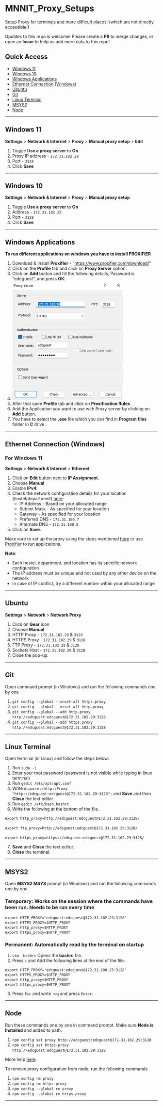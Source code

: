 # MNNIT_Proxy_Setups
Setup Proxy for terminals and more difficult places! (which are not directly accessible!)

Updates to this repo is welcome! Please create a **PR** to merge changes, or open an **Issue** to help us add more data to this repo!


## Quick Access
  - [Windows 11](#windows-11)
  - [Windows 10](#windows-10)
  - [Windows Applications](#windows-applications)
  - [Ethernet Connection (Windows)](#ethernet-connection-windows)
  - [Ubuntu](#ubuntu)
  - [Git](#git)
  - [Linux Terminal](#linux-terminal)
  - [MSYS2](#msys2)
  - [Node](#node)

<hr>

## Windows 11
**Settings** > **Network & Internet** > **Proxy** > **Manual proxy setup** > **Edit**

1. Toggle **Use a proxy server** to **On**
2. Proxy IP address - ```172.31.102.29```
3. Port - ```3128```
4. Click **Save**

<hr>

## Windows 10
**Settings** > **Network & Internet** > **Proxy** > **Manual proxy setup**

1. Toggle **Use a proxy server** to **On**
2. Address - ```172.31.102.29```
3. Port - ```3128```
4. Click **Save**

<hr>

## Windows Applications
**To run different applications on windows you have to install PROXIFIER**

1. Download & Install **Proxifier** - "https://www.proxifier.com/download/"
2. Click on the **Profile** tab and click on **Proxy Server** option.
3. Click on **Add** button and fill the following details, Password is "edcguest", and press **OK**:
4. ![Proxy detail image here](content/proxy_details.png)
5. After that open **Profile** tab and click on **Proxification Rules** .
6. Add the Application you want to use with Proxy server by clicking on **Add** button.
7. You have to select the **.exe** file which you can find in **Program files** folder in **C** drive .

<hr>

## Ethernet Connection (Windows)
### For Windows 11
**Settings** > **Network & Internet** > **Ethernet**

1. Click on **Edit** button next to **IP Assignment**.
2. Choose **Manual**.
3. Enable **IPv4**.
4. Check the network configuration details for your location (hostel/department) [here](https://mnnit.ac.in/computercentre/index.php/ip-address-scheme):
    - IP Address - Based on your allocated range
    - Subnet Mask - As specified for your location
    - Gateway - As specified for your location
    - Preferred DNS - `172.31.100.7`
    - Alternate DNS - `172.31.100.8`
5. Click on **Save**.

Make sure to set up the proxy using the steps mentioned [here](#windows-11) or use [Proxifier](#windows-applications) to run applications. 

**Note**: 
- Each hostel, department, and location has its specific network configuration
- The IP address must be unique and not used by any other device on the network
- In case of IP conflict, try a different number within your allocated range

<hr>

## Ubuntu
**Settings** > **Network** > **Network Proxy**

1. Click on **Gear** icon
2. Choose **Manual**
3. HTTP Proxy - ```172.31.102.29``` & ```3128```
4. HTTPS Proxy - ```172.31.102.29``` & ```3128```
5. FTP Proxy - ```172.31.102.29``` & ```3128```
6. Sockets Host - ```172.31.102.29``` & ```3128```
7. Close the pop-up.

<hr>

## Git
Open command prompt (in Windows) and run the following commands one by one

1. ```git config --global --unset-all https.proxy```
2. ```git config --global --unset-all http.proxy```
3. ```git config --global --add http.proxy http://edcguest:edcguest@172.31.102.29:3128```
4. ```git config --global --add https.proxy http://edcguest:edcguest@172.31.102.29:3128```

<hr>

## Linux Terminal
Open terminal (in Linux) and follow the steps below:

1. Run ```sudo -i```
2. Enter your root password (password is not visible while typing in linux terminal)
3. Run ```gedit /etc/apt/apt.conf```
4. Write ```Acquire::http::Proxy "http://edcguest:edcguest@172.31.102.29:3128";``` and **Save** and then **Close** the text editor
5. Run ```gedit /etc/bash.bashrc```
6. Write the following at the bottom of the file.
```
export http_proxy=http://edcguest:edcguest@172.31.102.29:3128/

export ftp_proxy=http://edcguest:edcguest@172.31.102.29:3128/

export https_proxy=https://edcguest:edcguest@172.31.102.29:3128/
```
7. **Save** and **Close** the text editor.
8. **Close** the terminal.

<hr>

## MSYS2
Open **MSYS2 MSYS** prompt (in Windows) and run the following commands one by one

### Temporary: Works on the session where the commands have been run. Needs to be run every time
```
export HTTP_PROXY="edcguest:edcguest@172.31.102.29:3128"
export HTTPS_PROXY=$HTTP_PROXY
export http_proxy=$HTTP_PROXY
export https_proxy=$HTTP_PROXY
```

### Permanent: Automatically read by the terminal on startup
1. ```vim .bashrc``` Opens the **bashrc** file. 
2. Press ```i``` and Add the following lines at the end of the file.
```
export HTTP_PROXY="edcguest:edcguest@172.31.100.25:3128"
export HTTPS_PROXY=$HTTP_PROXY
export http_proxy=$HTTP_PROXY
export https_proxy=$HTTP_PROXY
```
3. Press ```Esc``` and write ```:wq``` and press ```Enter```.

<hr>

## Node
Run these commands one by one in command prompt.
Make sure **Node is Installed** and added to path.

1. ```npm config set proxy http://edcguest:edcguest@172.31.102.29:3128```
2. ```npm config set https-proxy http://edcguest:edcguest@172.31.102.29:3128```

More help [here](https://www.jhipster.tech/configuring-a-corporate-proxy/).

To remove proxy configuration from node, run the following commands
1. ```npm config rm proxy```
2. ```npm config rm https-proxy```
3. ```npm config --global rm proxy```
4. ```npm config --global rm https-proxy```



<hr>


